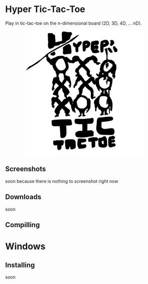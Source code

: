 # Hyper Tic-Tac-Toe
Play in tic-tac-toe on the n-dimensional board (2D, 3D, 4D, ... nD).

<p align="center">
  <img src="poster-small.png" />
</p>

## Screenshots
soon because there is nothing to screenshot right now

## Downloads  
soon 

## Compilling  

# Windows

## Installing  
soon 


